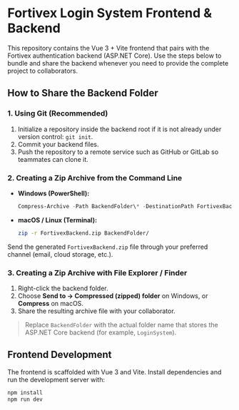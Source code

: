 # Fortivex Login System Frontend & Backend

This repository contains the Vue 3 + Vite frontend that pairs with the Fortivex authentication backend (ASP.NET Core). Use the steps below to bundle and share the backend whenever you need to provide the complete project to collaborators.

## How to Share the Backend Folder

### 1. Using Git (Recommended)
1. Initialize a repository inside the backend root if it is not already under version control: `git init`.
2. Commit your backend files.
3. Push the repository to a remote service such as GitHub or GitLab so teammates can clone it.

### 2. Creating a Zip Archive from the Command Line
- **Windows (PowerShell):**
  ```powershell
  Compress-Archive -Path BackendFolder\* -DestinationPath FortivexBackend.zip
  ```
- **macOS / Linux (Terminal):**
  ```bash
  zip -r FortivexBackend.zip BackendFolder/
  ```
Send the generated `FortivexBackend.zip` file through your preferred channel (email, cloud storage, etc.).

### 3. Creating a Zip Archive with File Explorer / Finder
1. Right-click the backend folder.
2. Choose **Send to → Compressed (zipped) folder** on Windows, or **Compress** on macOS.
3. Share the resulting archive file with your collaborator.

> Replace `BackendFolder` with the actual folder name that stores the ASP.NET Core backend (for example, `LoginSystem`).

## Frontend Development
The frontend is scaffolded with Vue 3 and Vite. Install dependencies and run the development server with:

```bash
npm install
npm run dev
```
